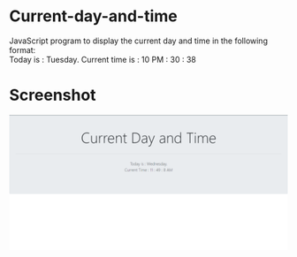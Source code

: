 # Current-day-and-time
JavaScript program to display the current day and time in the following format: \
Today is : Tuesday. Current time is : 10 PM : 30 : 38
# Screenshot
![](screenshot/index.png)
